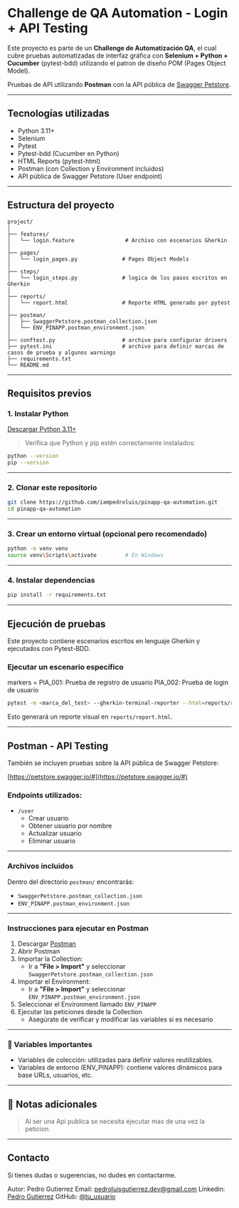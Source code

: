 # Challenge de QA Automation - Login + API Testing

Este proyecto es parte de un **Challenge de Automatización QA**, el cual cubre pruebas automatizadas de interfaz gráfica con **Selenium + Python + Cucumber** (pytest-bdd) utilizando el patron de diseño POM (Pages Object Model).

 Pruebas de API utilizando **Postman** con la API pública de [Swagger Petstore](https://petstore.swagger.io/).

---

##  Tecnologías utilizadas

- Python 3.11+
- Selenium
- Pytest
- Pytest-bdd (Cucumber en Python)
- HTML Reports (pytest-html)
- Postman (con Collection y Environment incluidos)
- API pública de Swagger Petstore (User endpoint)

---

##  Estructura del proyecto

```
project/
│
├── features/
│   └── login.feature                # Archivo con escenarios Gherkin
│
├── pages/
│   └── login_pages.py              # Pages Object Models 
│
├── steps/
│   └── login_steps.py              # logica de los pasos escritos en Gherkin
│ 
├── reports/
│   └── report.html                 # Reporte HTML generado por pytest
│
├── postman/
│   ├── SwaggerPetstore.postman_collection.json
│   └── ENV_PINAPP.postman_environment.json
│
├── conftest.py                     # archivo para configurar drivers
├── pytest.ini                      # archivo para definir marcas de casos de prueba y algunos warnings
├── requirements.txt
└── README.md
```

---

##  Requisitos previos

### 1. Instalar Python

 [Descargar Python 3.11+](https://www.python.org/downloads/)

> Verifica que Python y pip estén correctamente instalados:

```bash
python --version
pip --version
```

---

### 2. Clonar este repositorio

```bash
git clone https://github.com/iampedroluis/pinapp-qa-automation.git
cd pinapp-qa-automation
```

---

### 3. Crear un entorno virtual (opcional pero recomendado)

```bash
python -m venv venv
source venv\Scripts\activate         # En Windows
```

---

### 4. Instalar dependencias

```bash
pip install -r requirements.txt
```

---

##  Ejecución de pruebas

Este proyecto contiene escenarios escritos en lenguaje Gherkin y ejecutados con Pytest-BDD. 

### Ejecutar un escenario específico

markers =
    PIA_001: Prueba de registro de usuario
    PIA_002: Prueba de login de usuario

```bash
pytest -m <marca_del_test> --gherkin-terminal-reporter --html=reports/report.html --self-contained-html --capture=sys --log-cli-level=INFO -vv
```

 Esto generará un reporte visual en `reports/report.html`.

---

## Postman - API Testing

También se incluyen pruebas sobre la API pública de Swagger Petstore:

 [https://petstore.swagger.io/#](https://petstore.swagger.io/#)

### Endpoints utilizados:

- `/user`
  - Crear usuario
  - Obtener usuario por nombre
  - Actualizar usuario
  - Eliminar usuario

---

### Archivos incluidos

Dentro del directorio `postman/` encontrarás:

- `SwaggerPetstore.postman_collection.json`
- `ENV_PINAPP.postman_environment.json`

---

### Instrucciones para ejecutar en Postman

1. Descargar [Postman](https://www.postman.com/downloads/)
2. Abrir Postman
3. Importar la Collection:
   - Ir a **"File > Import"** y seleccionar `SwaggerPetstore.postman_collection.json`
4. Importar el Environment:
   - Ir a **"File > Import"** y seleccionar `ENV_PINAPP.postman_environment.json`
5. Seleccionar el Environment llamado `ENV_PINAPP`
6. Ejecutar las peticiones desde la Collection
   - Asegúrate de verificar y modificar las variables si es necesario

---

### 🔑 Variables importantes

- Variables de colección: utilizadas para definir valores reutilizables.
- Variables de entorno (ENV_PINAPP): contiene valores dinámicos para base URLs, usuarios, etc.

---
## 📌 Notas adicionales

> Al ser una Api publica se necesita ejecutar mas de una vez la peticion.


---

## Contacto

Si tienes dudas o sugerencias, no dudes en contactarme.

Autor: Pedro Gutierrez 
Email: pedroluisgutierrez.dev@gmail.com
Linkedin: [Pedro Gutierrez](https://www.linkedin.com/in/pedro-luis-gutierrez-contreras) 
GitHub: [@tu_usuario](https://github.com/iampedroluis)
